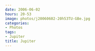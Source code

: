 ```yaml
---
date: 2006-06-02
hours: 20-53
image: photos/j20060602-20h53TU-GBe.jpg
categories: 
- Photos 
tags: 
- Jupiter 
title: Jupiter
---
```

